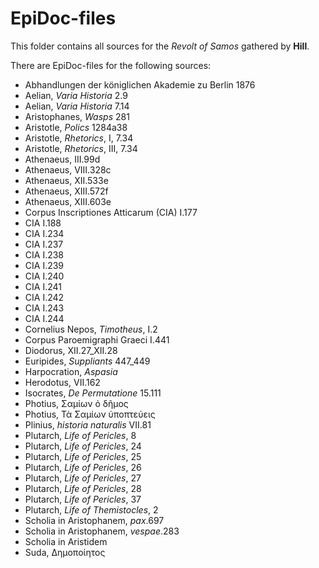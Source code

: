 # EpiDoc-files

This folder contains all sources for the *Revolt of Samos* gathered by **Hill**.

There are EpiDoc-files for the following sources:

- Abhandlungen der königlichen Akademie zu Berlin 1876
- Aelian, *Varia Historia* 2.9
- Aelian, *Varia Historia* 7.14
- Aristophanes, *Wasps* 281
- Aristotle, *Polics* 1284a38
- Aristotle, *Rhetorics*, I, 7.34
- Aristotle, *Rhetorics*, III, 7.34
- Athenaeus, III.99d
- Athenaeus, VIII.328c
- Athenaeus, XII.533e
- Athenaeus, XIII.572f
- Athenaeus, XIII.603e
- Corpus Inscriptiones Atticarum (CIA) I.177
- CIA I.188
- CIA I.234
- CIA I.237
- CIA I.238
- CIA I.239
- CIA I.240
- CIA I.241
- CIA I.242
- CIA I.243
- CIA I.244
- Cornelius Nepos, *Timotheus*, I.2
- Corpus Paroemigraphi Graeci I.441
- Diodorus, XII.27_XII.28
- Euripides, *Suppliants* 447_449
- Harpocration, *Aspasia*
- Herodotus, VII.162
- Isocrates, *De Permutatione* 15.111
- Photius, Σαμίων ὁ δῆμος
- Photius, Τὰ Σαμίων ὑποπτεύεις
- Plinius, *historia naturalis* VII.81
- Plutarch, *Life of Pericles*, 8
- Plutarch, *Life of Pericles*, 24
- Plutarch, *Life of Pericles*, 25
- Plutarch, *Life of Pericles*, 26
- Plutarch, *Life of Pericles*, 27
- Plutarch, *Life of Pericles*, 28
- Plutarch, *Life of Pericles*, 37
- Plutarch, *Life of Themistocles*, 2
- Scholia in Aristophanem, *pax*.697
- Scholia in Aristophanem, *vespae*.283
- Scholia in Aristidem
- Suda, Δημοποίητος